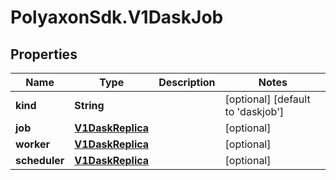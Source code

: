 # PolyaxonSdk.V1DaskJob

## Properties

Name | Type | Description | Notes
------------ | ------------- | ------------- | -------------
**kind** | **String** |  | [optional] [default to &#39;daskjob&#39;]
**job** | [**V1DaskReplica**](V1DaskReplica.md) |  | [optional] 
**worker** | [**V1DaskReplica**](V1DaskReplica.md) |  | [optional] 
**scheduler** | [**V1DaskReplica**](V1DaskReplica.md) |  | [optional] 


